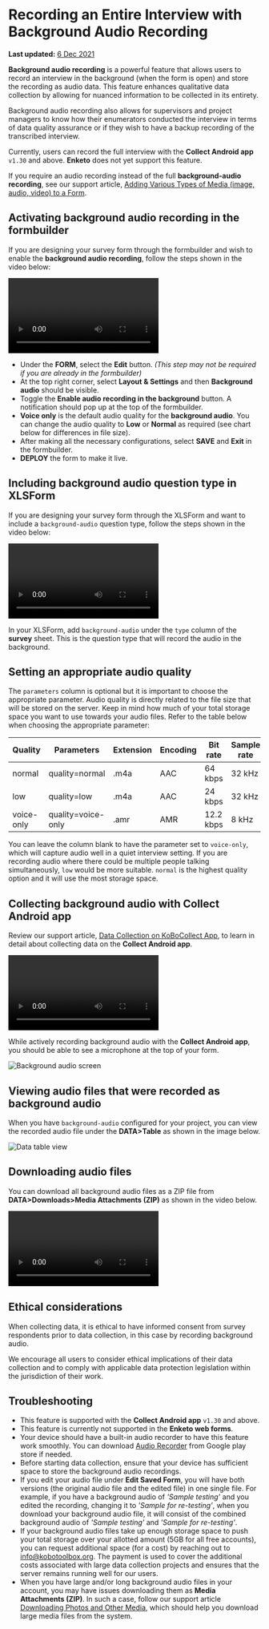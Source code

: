﻿# Recording an Entire Interview with Background Audio Recording
**Last updated:** <a href="https://github.com/kobotoolbox/docs/blob/960dd7c3b5b1e2d2d0955de87a3d2f9357c3f926/source/recording-interviews.md" class="reference">6 Dec 2021</a>

**Background audio recording** is a powerful feature that allows users to record
an interview in the background (when the form is open) and store the recording
as audio data. This feature enhances qualitative data collection by allowing for
nuanced information to be collected in its entirety.

Background audio recording also allows for supervisors and project managers to
know how their enumerators conducted the interview in terms of data quality
assurance or if they wish to have a backup recording of the transcribed
interview.

Currently, users can record the full interview with the **Collect Android app**
`v1.30` and above. **Enketo** does not yet support this feature.

<p class="note">
  If you require an audio recording instead of the full
  <strong>background-audio recording</strong>, see our support article,
  <a class="reference" href="media.html"
    >Adding Various Types of Media (image, audio, video) to a Form</a
  >.
</p>

## Activating background audio recording in the formbuilder

If you are designing your survey form through the formbuilder and wish to enable
the **background audio recording**, follow the steps shown in the video below:

<video controls>
  <source
    src="./_static/files/recording_interviews/activating_background_audio_recording_UI.mp4"
    type="video/mp4"
  />
</video>

-   Under the **FORM**, select the **Edit** button. _(This step may not be
    required if you are already in the formbuilder)_
-   At the top right corner, select **Layout & Settings** and then **Background
    audio** should be visible.
-   Toggle the **Enable audio recording in the background** button. A
    notification should pop up at the top of the formbuilder.
-   **Voice only** is the default audio quality for the **background audio**.
    You can change the audio quality to **Low** or **Normal** as required (see
    chart below for differences in file size).
-   After making all the necessary configurations, select **SAVE** and **Exit**
    in the formbuilder.
-   **DEPLOY** the form to make it live.

## Including background audio question type in XLSForm

If you are designing your survey form through the XLSForm and want to include a
`background-audio` question type, follow the steps shown in the video below:

<video controls>
  <source
    src="./_static/files/recording_interviews/including_background_audio_question_type_xlsform.mp4"
    type="video/mp4"
  />
</video>

In your XLSForm, add `background-audio` under the `type` column of the
**survey** sheet. This is the question type that will record the audio in the
background.

## Setting an appropriate audio quality

The `parameters` column is optional but it is important to choose the
appropriate parameter. Audio quality is directly related to the file size that
will be stored on the server. Keep in mind how much of your total storage space
you want to use towards your audio files. Refer to the table below when choosing
the appropriate parameter:

| Quality    | Parameters         | Extension | Encoding | Bit rate  | Sample rate | File size    |
| ---------- | ------------------ | --------- | -------- | --------- | ----------- | ------------ |
| normal     | quality=normal     | .m4a      | AAC      | 64 kbps   | 32 kHz      | ~ 30 MB/hour |
| low        | quality=low        | .m4a      | AAC      | 24 kbps   | 32 kHz      | ~ 11 MB/hour |
| voice-only | quality=voice-only | .amr      | AMR      | 12.2 kbps | 8 kHz       | ~ 5 MB/hour  |

You can leave the column blank to have the parameter set to `voice-only`, which
will capture audio well in a quiet interview setting. If you are recording audio
where there could be multiple people talking simultaneously, `low` would be more
suitable. `normal` is the highest quality option and it will use the most
storage space.

## Collecting background audio with Collect Android app

Review our support article,
[Data Collection on KoBoCollect App](kobocollect_on_android_latest.md), to learn
in detail about collecting data on the **Collect Android app**.

<video controls>
  <source
    src="./_static/files/recording_interviews/collecting_data_with_background_audio_in_collect_app.mp4"
    type="video/mp4"
  />
</video>

While actively recording background audio with the **Collect Android app**, you
should be able to see a microphone at the top of your form.

![Background audio screen](/images/recording_interviews/background_audio_screen.jpg)

## Viewing audio files that were recorded as background audio

When you have `background-audio` configured for your project, you can view the
recorded audio file under the **DATA>Table** as shown in the image below.

![Data table view](/images/recording_interviews/data_table_view.png)

## Downloading audio files

You can download all background audio files as a ZIP file from
**DATA>Downloads>Media Attachments (ZIP)** as shown in the video below.

<video controls>
  <source
    src="./_static/files/recording_interviews/downloading_audio_files_that_were_recorded_as_background_audio.mp4"
    type="video/mp4"
  />
</video>

## Ethical considerations

When collecting data, it is ethical to have informed consent from survey
respondents prior to data collection, in this case by recording background
audio.

<p class="note">
  We encourage all users to consider ethical implications of their data
  collection and to comply with applicable data protection legislation within
  the jurisdiction of their work.
</p>

## Troubleshooting

-   This feature is supported with the **Collect Android app** `v1.30` and
    above.
-   This feature is currently not supported in the **Enketo web forms**.
-   Your device should have a built-in audio recorder to have this feature work
    smoothly. You can download
    [Audio Recorder](https://play.google.com/store/apps/details?id=com.github.axet.audiorecorder)
    from Google play store if needed.
-   Before starting data collection, ensure that your device has sufficient
    space to store the background audio recordings.
-   If you edit your audio file under **Edit Saved Form**, you will have both
    versions (the original audio file and the edited file) in one single file.
    For example, if you have a background audio of _'Sample testing'_ and you
    edited the recording, changing it to _'Sample for re-testing'_, when you
    download your background audio file, it will consist of the combined
    background audio of _'Sample testing'_ and _'Sample for re-testing'_.
-   If your background audio files take up enough storage space to push your
    total storage over your allotted amount (5GB for all free accounts), you can
    request additional space (for a cost) by reaching out to
    [info@kobotoolbox.org](mailto:info@kobotoolbox.org). The payment is used to
    cover the additional costs associated with large data collection projects
    and ensures that the server remains running well for our users.
-   When you have large and/or long background audio files in your account, you
    may have issues downloading them as **Media Attachments (ZIP)**. In such a
    case, follow our support article
    [Downloading Photos and Other Media](photo_download.md), which should help
    you download large media files from the system.
